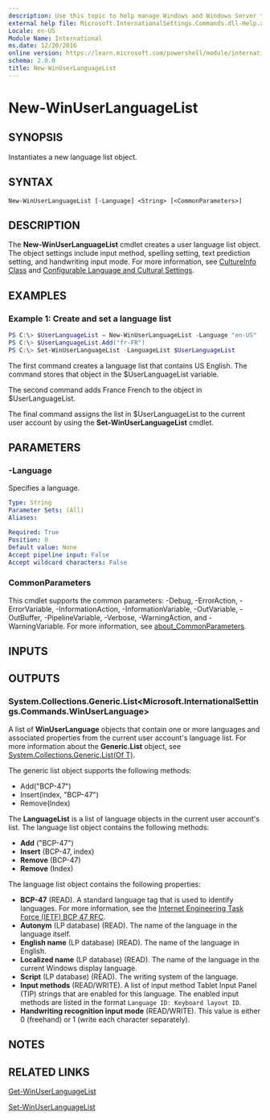 ```yaml
---
description: Use this topic to help manage Windows and Windows Server technologies with Windows PowerShell.
external help file: Microsoft.InternationalSettings.Commands.dll-Help.xml
Locale: en-US
Module Name: International
ms.date: 12/20/2016
online version: https://learn.microsoft.com/powershell/module/international/new-winuserlanguagelist?view=windowsserver2025-ps&wt.mc_id=ps-gethelp
schema: 2.0.0
title: New-WinUserLanguageList
---
```


# New-WinUserLanguageList

## SYNOPSIS
Instantiates a new language list object.

## SYNTAX

```
New-WinUserLanguageList [-Language] <String> [<CommonParameters>]
```

## DESCRIPTION
The **New-WinUserLanguageList** cmdlet creates a user language list object.
The object settings include input method, spelling setting, text prediction setting, and handwriting input mode.
For more information, see [CultureInfo Class](https://go.microsoft.com/fwlink/?LinkID=242306) and [Configurable Language and Cultural Settings](https://go.microsoft.com/fwlink/?LinkID=242307).

## EXAMPLES

### Example 1: Create and set a language list
```powershell
PS C:\> $UserLanguageList = New-WinUserLanguageList -Language "en-US"
PS C:\> $UserLanguageList.Add("fr-FR")
PS C:\> Set-WinUserLanguageList -LanguageList $UserLanguageList
```

The first command creates a language list that contains US English.
The command stores that object in the $UserLanguageList variable.

The second command adds France French to the object in $UserLanguageList.

The final command assigns the list in $UserLanguageList to the current user account by using the **Set-WinUserLanguageList** cmdlet.

## PARAMETERS

### -Language
Specifies a language.

```yaml
Type: String
Parameter Sets: (All)
Aliases:

Required: True
Position: 0
Default value: None
Accept pipeline input: False
Accept wildcard characters: False
```

### CommonParameters
This cmdlet supports the common parameters: -Debug, -ErrorAction, -ErrorVariable, -InformationAction, -InformationVariable, -OutVariable, -OutBuffer, -PipelineVariable, -Verbose, -WarningAction, and -WarningVariable. For more information, see [about_CommonParameters](https://go.microsoft.com/fwlink/?LinkID=113216).

## INPUTS

## OUTPUTS

### System.Collections.Generic.List<Microsoft.InternationalSettings.Commands.WinUserLanguage>
A list of **WinUserLanguage** objects that contain one or more languages and associated properties from the current user account's language list.
For more information about the **Generic.List** object, see [System.Collections.Generic.List(Of T)](https://go.microsoft.com/fwlink/?LinkID=243342).

The generic list object supports the following methods:

- Add("BCP-47")
- Insert(index, "BCP-47")
- Remove(Index)

The **LanguageList** is a list of language objects in the current user account's list.
The language list object contains the following methods:

- **Add** ("BCP-47")
- **Insert** (BCP-47, index)
- **Remove** (BCP-47)
- **Remove** (Index)

The language list object contains the following properties:

- **BCP-47** (READ).
A standard language tag that is used to identify languages.
For more information, see the [Internet Engineering Task Force (IETF) BCP 47 RFC](https://go.microsoft.com/fwlink/?LinkID=242207).
- **Autonym** (LP database) (READ).
The name of the language in the language itself.
- **English name** (LP database) (READ).
The name of the language in English.
- **Localized name** (LP database) (READ).
The name of the language in the current Windows display language.
- **Script** (LP database) (READ).
The writing system of the language.
- **Input methods** (READ/WRITE).
A list of input method Tablet Input Panel (TIP) strings that are enabled for this language.
The enabled input methods are listed in the format `Language ID: Keyboard layout ID`.
- **Handwriting recognition input mode** (READ/WRITE).
This value is either 0 (freehand) or 1 (write each character separately).

## NOTES

## RELATED LINKS

[Get-WinUserLanguageList](./Get-WinUserLanguageList.md)

[Set-WinUserLanguageList](./Set-WinUserLanguageList.md)

